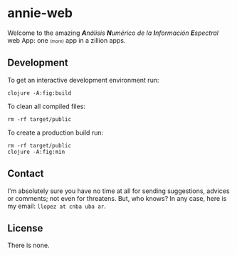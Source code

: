 # annie-web

Welcome to the amazing ***A****nálisis* ***N****umérico de la* ***I****nformación* ***E****spectral* web App: one <font size="1">(more)</font> app in a zillion apps.

## Development

To get an interactive development environment run:

    clojure -A:fig:build

To clean all compiled files:

    rm -rf target/public

To create a production build run:

	rm -rf target/public
	clojure -A:fig:min

## Contact

I'm absolutely sure you have no time at all for sending suggestions, advices or comments; not even for threatens. But, who knows? In any case, here is my email: `llopez at cnba uba ar`.

## License

There is none.
